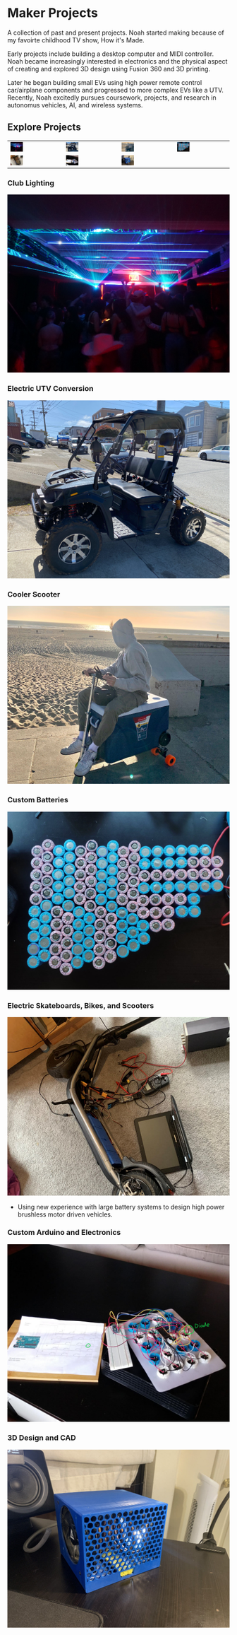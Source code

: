 # Maker Projects
A collection of past and present projects. Noah started making because of my favoirte childhood TV show, How it's Made.

Early projects include building a desktop computer and MIDI controller. Noah became increasingly interested in electronics and the physical aspect of creating and explored 3D design using Fusion 360 and 3D printing.

Later he began building small EVs using high power remote control car/airplane components and progressed to more complex EVs like a UTV. Recently, Noah excitedly pursues coursework, projects, and research in autonomus vehicles, AI, and wireless systems. 

## Explore Projects

<table>
    <tr>
        <td><a href="./other_pages/club_lighting.html"><img src="/assets/img/projects/projects_home/club_light.JPG" alt="Basement Lighting" style="width: 25%;"></a></td>
        <td><a href="./other_pages/utv_conversion.html"><img src="/assets/img/projects/projects_home/utv.jpg" alt="Electric UTV" style="width: 25%;"></a></td>
        <td><a href="./other_pages/cooler_scooter.html"><img src="/assets/img/projects/projects_home/cooler_scooter.jpg" alt="Cooler Scooter at beach" style="width: 25%;"></a></td>
        <td><a href="./other_pages/custom_batteries.html"><img src="/assets/img/projects/projects_home/batteries.jpg" alt="1.5 KWh Li-Ion Battery" style="width: 25%;"></a></td>
    </tr>   
    <tr>
        <td><a href="./other_pages/electric_skateboards.html"><img src="/assets/img/projects/projects_home/scooter.jpg" alt="Boosted Scooter reverse engineering" style="width: 25%;"></a></td>
        <td><a href="./other_pages/custom_electronics.html"><img src="/assets/img/projects/projects_home/arduino.jpg" alt="Custom MIDI launchpad with arduino nano" style="width: 25%;"></a></td>
        <td><a href="./other_pages/3d_design.html"><img src="/assets/img/projects/projects_home/3d_design.jpg" alt="Custom 3D designed and printed AC" style="width: 25%;"></a></td>
<table>


### Club Lighting
![Basement Lighting](/assets/img/projects/projects_home/club_light.JPG)

### Electric UTV Conversion
![Electric UTV](/assets/img/projects/projects_home/utv.jpg)

### Cooler Scooter
![Cooler Scooter at beach](/assets/img/projects/projects_home/cooler_scooter.jpg)

### Custom Batteries
![1.5 KWh Li-Ion Battery](/assets/img/projects/projects_home/batteries.jpg)

### Electric Skateboards, Bikes, and Scooters
![Boosted Scooter reverse engineering](/assets/img/projects/projects_home/scooter.jpg)
- Using new experience with large battery systems to design high power brushless motor driven vehicles.

### Custom Arduino and Electronics
![Custom MIDI launchpad with arduino nano](/assets/img/projects/projects_home/arduino.jpg)

### 3D Design and CAD
![Custom 3D designed and printed AC](/assets/img/projects/projects_home/3d_design.jpg)
